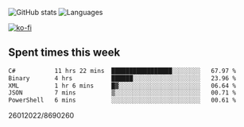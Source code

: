 ![GitHub stats](https://github-readme-stats.vercel.app/api?username=emipa606&theme=github_dark&show_icons=true) 
![Languages](https://github-readme-stats.vercel.app/api/top-langs/?username=emipa606&theme=github_dark&layout=compact)

[![ko-fi](https://ko-fi.com/img/githubbutton_sm.svg)](https://ko-fi.com/G2G55DDYD)

## Spent times this week
<!--START_SECTION:waka-->

```txt
C#           11 hrs 22 mins  █████████████████░░░░░░░░   67.97 %
Binary       4 hrs           ██████░░░░░░░░░░░░░░░░░░░   23.96 %
XML          1 hr 6 mins     █▓░░░░░░░░░░░░░░░░░░░░░░░   06.64 %
JSON         7 mins          ▒░░░░░░░░░░░░░░░░░░░░░░░░   00.71 %
PowerShell   6 mins          ░░░░░░░░░░░░░░░░░░░░░░░░░   00.61 %
```

<!--END_SECTION:waka-->


26012022/8690260
